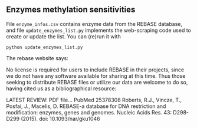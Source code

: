 Enzymes methylation sensitivities
----------------------------------
File ``enzyme_infos.csv`` contains enzyme data from the REBASE database,
and file ``update_enzymes_list.py`` implements the web-scraping code used
to create or update the list. You can (re)run it with

```
python update_enzymes_list.py
```

The rebase website says:

No license is required for users to include REBASE in their projects, since we
do not have any software available for sharing at this time. Thus those seeking
to distribute REBASE files or utilize our data are welcome to do so, having
cited us as a bibliographical resource:

LATEST REVIEW: 	PDF file... 	PubMed 25378308
Roberts, R.J., Vincze, T., Posfai, J., Macelis, D.
REBASE-a database for DNA restriction and modification: enzymes, genes and genomes.
Nucleic Acids Res. 43: D298-D299 (2015).
doi: 10.1093/nar/gku1046
